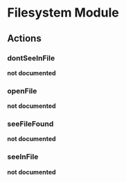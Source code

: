 # Filesystem Module

## Actions


### dontSeeInFile

__not documented__


### openFile

__not documented__


### seeFileFound

__not documented__


### seeInFile

__not documented__
